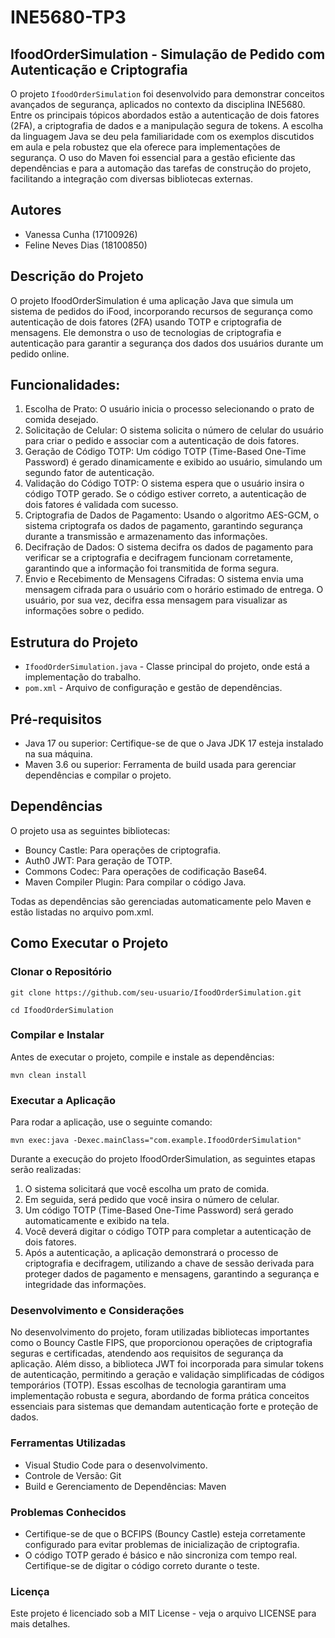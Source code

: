 # INE5680-TP3

## IfoodOrderSimulation - Simulação de Pedido com Autenticação e Criptografia
O projeto `IfoodOrderSimulation` foi desenvolvido para demonstrar conceitos avançados de segurança, aplicados no contexto da disciplina INE5680. Entre os principais tópicos abordados estão a autenticação de dois fatores (2FA), a criptografia de dados e a manipulação segura de tokens. A escolha da linguagem Java se deu pela familiaridade com os exemplos discutidos em aula e pela robustez que ela oferece para implementações de segurança. O uso do Maven foi essencial para a gestão eficiente das dependências e para a automação das tarefas de construção do projeto, facilitando a integração com diversas bibliotecas externas.

## Autores
- Vanessa Cunha (17100926)
- Feline Neves Dias (18100850)

## Descrição do Projeto

O projeto IfoodOrderSimulation é uma aplicação Java que simula um sistema de pedidos do iFood, incorporando recursos de segurança como autenticação de dois fatores (2FA) usando TOTP e criptografia de mensagens. Ele demonstra o uso de tecnologias de criptografia e autenticação para garantir a segurança dos dados dos usuários durante um pedido online.

## Funcionalidades:
1. Escolha de Prato: O usuário inicia o processo selecionando o prato de comida desejado.
2. Solicitação de Celular: O sistema solicita o número de celular do usuário para criar o pedido e associar com a autenticação de dois fatores.
3. Geração de Código TOTP: Um código TOTP (Time-Based One-Time Password) é gerado dinamicamente e exibido ao usuário, simulando um segundo fator de autenticação.
4. Validação do Código TOTP: O sistema espera que o usuário insira o código TOTP gerado. Se o código estiver correto, a autenticação de dois fatores é validada com sucesso.
5. Criptografia de Dados de Pagamento: Usando o algoritmo AES-GCM, o sistema criptografa os dados de pagamento, garantindo segurança durante a transmissão e armazenamento das informações.
6. Decifração de Dados: O sistema decifra os dados de pagamento para verificar se a criptografia e decifragem funcionam corretamente, garantindo que a informação foi transmitida de forma segura.
7. Envio e Recebimento de Mensagens Cifradas: O sistema envia uma mensagem cifrada para o usuário com o horário estimado de entrega. O usuário, por sua vez, decifra essa mensagem para visualizar as informações sobre o pedido.

## Estrutura do Projeto

- `IfoodOrderSimulation.java` - Classe principal do projeto, onde está a implementação do trabalho.
- `pom.xml` - Arquivo de configuração e gestão de dependências. 

## Pré-requisitos
- Java 17 ou superior: Certifique-se de que o Java JDK 17 esteja instalado na sua máquina.
- Maven 3.6 ou superior: Ferramenta de build usada para gerenciar dependências e compilar o projeto.

## Dependências

O projeto usa as seguintes bibliotecas:
- Bouncy Castle: Para operações de criptografia.
- Auth0 JWT: Para geração de TOTP.
- Commons Codec: Para operações de codificação Base64.
- Maven Compiler Plugin: Para compilar o código Java.

Todas as dependências são gerenciadas automaticamente pelo Maven e estão listadas no arquivo pom.xml.

## Como Executar o Projeto

### Clonar o Repositório

`git clone https://github.com/seu-usuario/IfoodOrderSimulation.git`


`cd IfoodOrderSimulation`

### Compilar e Instalar

Antes de executar o projeto, compile e instale as dependências:

`mvn clean install`

### Executar a Aplicação

Para rodar a aplicação, use o seguinte comando:

`mvn exec:java -Dexec.mainClass="com.example.IfoodOrderSimulation"`

Durante a execução do projeto IfoodOrderSimulation, as seguintes etapas serão realizadas:
1. O sistema solicitará que você escolha um prato de comida.
2. Em seguida, será pedido que você insira o número de celular.
3. Um código TOTP (Time-Based One-Time Password) será gerado automaticamente e exibido na tela.
4. Você deverá digitar o código TOTP para completar a autenticação de dois fatores.
5. Após a autenticação, a aplicação demonstrará o processo de criptografia e decifragem, utilizando a chave de sessão derivada para proteger dados de pagamento e mensagens, garantindo a segurança e integridade das informações.

### Desenvolvimento e Considerações
No desenvolvimento do projeto, foram utilizadas bibliotecas importantes como o Bouncy Castle FIPS, que proporcionou operações de criptografia seguras e certificadas, atendendo aos requisitos de segurança da aplicação. Além disso, a biblioteca JWT foi incorporada para simular tokens de autenticação, permitindo a geração e validação simplificadas de códigos temporários (TOTP). Essas escolhas de tecnologia garantiram uma implementação robusta e segura, abordando de forma prática conceitos essenciais para sistemas que demandam autenticação forte e proteção de dados.

### Ferramentas Utilizadas

- Visual Studio Code para o desenvolvimento.
- Controle de Versão: Git
- Build e Gerenciamento de Dependências: Maven

### Problemas Conhecidos

- Certifique-se de que o BCFIPS (Bouncy Castle) esteja corretamente configurado para evitar problemas de inicialização de criptografia.
- O código TOTP gerado é básico e não sincroniza com tempo real. Certifique-se de digitar o código correto durante o teste.

### Licença

Este projeto é licenciado sob a MIT License - veja o arquivo LICENSE para mais detalhes.
